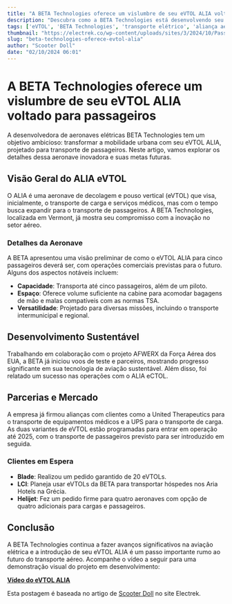 ```yaml
---
title: "A BETA Technologies oferece um vislumbre de seu eVTOL ALIA voltado para passageiros [Vídeo]"
description: "Descubra como a BETA Technologies está desenvolvendo seu eVTOL ALIA para o transporte de passageiros, incluindo detalhes sobre suas capacidades e planos futuros."
tags: ['eVTOL', 'BETA Technologies', 'transporte elétrico', 'aliança aeronáutica']
thumbnail: "https://electrek.co/wp-content/uploads/sites/3/2024/10/Passenger-eVTOL-Beta-ALIA.jpg?quality=82&strip=all&w=1400"
slug: "beta-technologies-oferece-evtol-alia"
author: "Scooter Doll"
date: "02/10/2024 06:01"
---
```


# A BETA Technologies oferece um vislumbre de seu eVTOL ALIA voltado para passageiros  

A desenvolvedora de aeronaves elétricas BETA Technologies tem um objetivo ambicioso: transformar a mobilidade urbana com seu eVTOL ALIA, projetado para transporte de passageiros. Neste artigo, vamos explorar os detalhes dessa aeronave inovadora e suas metas futuras.

## Visão Geral do ALIA eVTOL  
O ALIA é uma aeronave de decolagem e pouso vertical (eVTOL) que visa, inicialmente, o transporte de carga e serviços médicos, mas com o tempo busca expandir para o transporte de passageiros. A BETA Technologies, localizada em Vermont, já mostra seu compromisso com a inovação no setor aéreo.

### Detalhes da Aeronave  
A BETA apresentou uma visão preliminar de como o eVTOL ALIA para cinco passageiros deverá ser, com operações comerciais previstas para o futuro. Alguns dos aspectos notáveis incluem:
- **Capacidade**: Transporta até cinco passageiros, além de um piloto.
- **Espaço**: Oferece volume suficiente na cabine para acomodar bagagens de mão e malas compatíveis com as normas TSA.
- **Versatilidade**: Projetado para diversas missões, incluindo o transporte intermunicipal e regional.

## Desenvolvimento Sustentável  
Trabalhando em colaboração com o projeto AFWERX da Força Aérea dos EUA, a BETA já iniciou voos de teste e parceiros, mostrando progresso significante em sua tecnologia de aviação sustentável. Além disso, foi relatado um sucesso nas operações com o ALIA eCTOL.

## Parcerias e Mercado  
A empresa já firmou alianças com clientes como a United Therapeutics para o transporte de equipamentos médicos e a UPS para o transporte de carga. As duas variantes de eVTOL estão programadas para entrar em operação até 2025, com o transporte de passageiros previsto para ser introduzido em seguida.

### Clientes em Espera  
- **Blade**: Realizou um pedido garantido de 20 eVTOLs.
- **LCI**: Planeja usar eVTOLs da BETA para transportar hóspedes nos Aria Hotels na Grécia.
- **Helijet**: Fez um pedido firme para quatro aeronaves com opção de quatro adicionais para cargas e passageiros.

## Conclusão  
A BETA Technologies continua a fazer avanços significativos na aviação elétrica e a introdução de seu eVTOL ALIA é um passo importante rumo ao futuro do transporte aéreo. Acompanhe o vídeo a seguir para uma demonstração visual do projeto em desenvolvimento:  

[**Vídeo do eVTOL ALIA**](#)  

Esta postagem é baseada no artigo de [Scooter Doll](https://electrek.co/2024/10/01/beta-technologies-offers-a-glimpse-at-its-passenger-focused-alia-evtol-video/) no site Electrek.